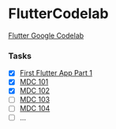 # FlutterCodelab
[Flutter Google Codelab](https://codelabs.developers.google.com/?cat=Flutter)

### Tasks

- [x] [First Flutter App Part 1](https://codelabs.developers.google.com/codelabs/first-flutter-app-pt1/)
- [x] [MDC 101](https://codelabs.developers.google.com/codelabs/mdc-101-flutter/)
- [x] [MDC 102](https://codelabs.developers.google.com/codelabs/mdc-102-flutter/)
- [ ] [MDC 103](https://codelabs.developers.google.com/codelabs/mdc-103-flutter/)
- [ ] [MDC 104](https://codelabs.developers.google.com/codelabs/mdc-104-flutter/)
- [ ] ...
